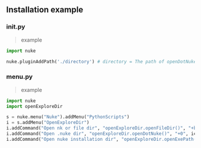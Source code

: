 ## Installation example

### init.py
> example
```python
import nuke

nuke.pluginAddPath('./directory') # directory = The path of openDotNuke.py file relative to .nuke folder
```

### menu.py
> example
```python
import nuke
import openExploreDir

s = nuke.menu("Nuke").addMenu("PythonScripts")
i = s.addMenu("OpenExploreDir")
i.addCommand("Open nk or file dir", "openExploreDir.openFileDir()", "+b", icon="Lundy_Tools.png")
i.addCommand("Open .nuke dir", "openExploreDir.openDotNuke()", "+0", icon="Lundy_Tools.png")
i.addCommand("Open nuke installation dir", "openExploreDir.openExePath()", icon="Lundy_Tools.png")
```
